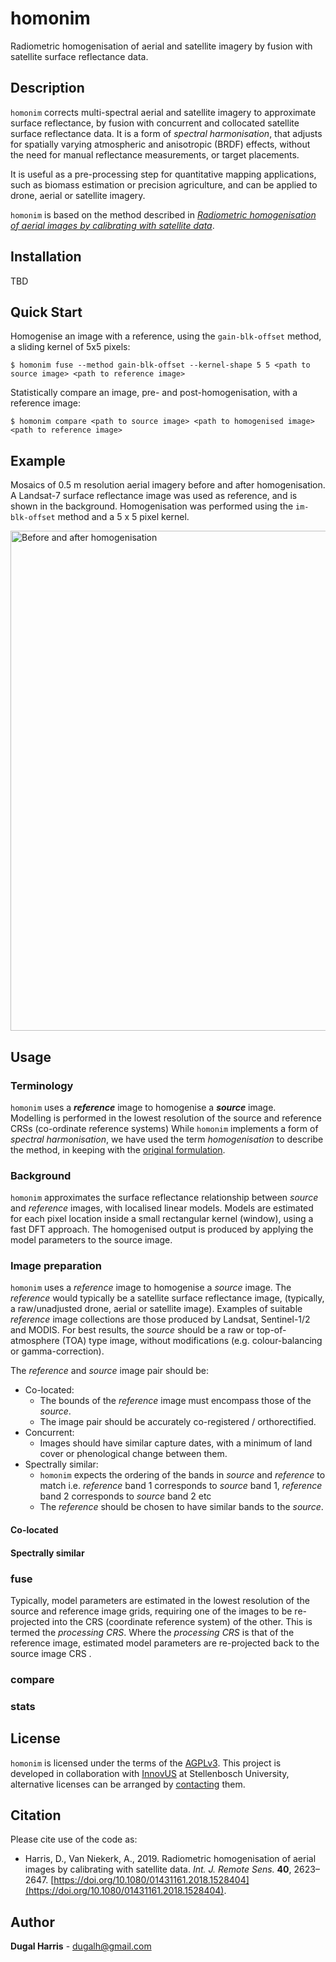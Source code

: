 # homonim

Radiometric homogenisation of aerial and satellite imagery by fusion with satellite surface reflectance data.  

## Description

`homonim` corrects multi-spectral aerial and satellite imagery to approximate surface reflectance, by fusion with concurrent and collocated satellite surface reflectance data.  It is a form of *spectral harmonisation*, that  adjusts for spatially varying atmospheric and anisotropic (BRDF) effects, without the need for manual reflectance measurements, or target placements.  

It is useful as a pre-processing step for quantitative mapping applications, such as biomass estimation or precision agriculture, and  can be applied to drone, aerial or satellite imagery.  

`homonim` is based on the method described in [*Radiometric homogenisation of aerial images by calibrating with satellite data*](https://www.researchgate.net/publication/328317307_Radiometric_homogenisation_of_aerial_images_by_calibrating_with_satellite_data).

## Installation
TBD
<!--`homonim` is available as a python 3 package, via `pip` and `conda`.  Under Windows, we recommend using `conda` to simplify the installation of binary dependencies.  The [Miniconda](https://docs.conda.io/en/latest/miniconda.html) installation provides a minimal `conda`.
### conda
```shell
$ conda install -c conda-forge homonim
```
### pip
```shell
$ pip install homonim
```-->
## Quick Start
Homogenise an image with a reference, using the `gain-blk-offset` method, a sliding kernel of 5x5 pixels:
```shell
$ homonim fuse --method gain-blk-offset --kernel-shape 5 5 <path to source image> <path to reference image> 
```
Statistically compare an image, pre- and post-homogenisation, with a reference image:
```shell
$ homonim compare <path to source image> <path to homogenised image> <path to reference image>
```

## Example
Mosaics of 0.5 m resolution aerial imagery before and after homogenisation.  A Landsat-7 surface reflectance image was used as reference, and is shown in the background.  Homogenisation was performed using the `im-blk-offset` method and a 5 x 5 pixel kernel.  

<img src="data/readme_eg.jpeg" data-canonical-src="data/readme_eg.jpg" alt="Before and after homogenisation" width="800"/>

## Usage
### Terminology
`homonim` uses a ***reference*** image to homogenise a ***source*** image.  
Modelling is performed in the lowest resolution of the source and reference CRSs (co-ordinate reference systems) 
While `homonim` implements a form of *spectral harmonisation*, we have used the term *homogenisation* to describe the method, in keeping with the [original formulation](https://www.researchgate.net/publication/328317307_Radiometric_homogenisation_of_aerial_images_by_calibrating_with_satellite_data).
### Background
`homonim` approximates the surface reflectance relationship between *source*  and *reference* images, with localised linear models.  Models are estimated for each pixel location inside a small rectangular kernel (window), using a fast DFT approach.  The homogenised output is produced by applying the model parameters to the source image.  

### Image preparation
`homonim` uses a *reference* image to homogenise a *source* image.  The *reference* would typically be a satellite surface reflectance image,  (typically, a raw/unadjusted drone, aerial or satellite image).  Examples of suitable *reference* image collections are those produced by Landsat, Sentinel-1/2 and MODIS.  For best results, the *source* should be a raw or top-of-atmosphere (TOA) type image, without modifications (e.g. colour-balancing or gamma-correction).  

The *reference* and *source* image pair should be:
- Co-located:
  - The bounds of the *reference* image must encompass those of the *source*.
  - The image pair should be accurately co-registered / orthorectified.
- Concurrent:
  - Images should have similar capture dates, with a minimum of land cover or phenological change between them.
- Spectrally similar:
  - `homonim` expects the ordering of the bands in *source* and *reference* to match i.e. *reference* band 1 corresponds to *source* band 1, *reference* band 2 corresponds to *source* band 2 etc
  - The *reference* should be chosen to have similar bands to the *source*.
   
  
#### Co-located
#### Spectrally similar


### fuse
Typically, model parameters are estimated in the lowest resolution of the source and reference image grids, requiring one of the images to be re-projected into the CRS (coordinate reference system) of the other.  This is termed the *processing CRS*.  Where the *processing CRS* is that of the reference image, estimated model parameters are re-projected back to the source image CRS .  
### compare
### stats


## License
`homonim` is licensed under the terms of the [AGPLv3](https://www.gnu.org/licenses/agpl-3.0.en.html).  This project is developed in collaboration with [InnovUS](https://www.innovus.co.za/) at Stellenbosch University, alternative licenses can be arranged by [contacting](mailto:sjdewet@sun.ac.za) them.

## Citation
Please cite use of the code as: 
- Harris, D., Van Niekerk, A., 2019. Radiometric homogenisation of aerial images by calibrating with satellite data. *Int. J. Remote Sens.* **40**, 2623–2647. [https://doi.org/10.1080/01431161.2018.1528404](https://doi.org/10.1080/01431161.2018.1528404). 

## Author
**Dugal Harris** - [dugalh@gmail.com](mailto:dugalh@gmail.com)
